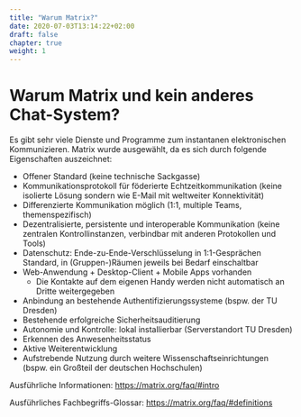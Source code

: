 ```yaml
---
title: "Warum Matrix?"
date: 2020-07-03T13:14:22+02:00
draft: false
chapter: true
weight: 1
---
```


# Warum Matrix und kein anderes Chat-System?

Es gibt sehr viele Dienste und Programme zum instantanen elektronischen Kommunizieren. Matrix wurde ausgewählt, da es sich durch folgende Eigenschaften auszeichnet:

- Offener Standard (keine technische Sackgasse)
- Kommunikationsprotokoll für föderierte Echtzeitkommunikation (keine isolierte Lösung sondern wie E-Mail mit weltweiter Konnektivität)
- Differenzierte Kommunikation möglich (1:1, multiple Teams, themenspezifisch)
- Dezentralisierte, persistente und interoperable Kommunikation (keine zentralen Kontrollinstanzen, verbindbar mit anderen Protokollen und Tools)
- Datenschutz: Ende-zu-Ende-Verschlüsselung in 1:1-Gesprächen Standard, in (Gruppen-)Räumen jeweils bei Bedarf einschaltbar
- Web-Anwendung + Desktop-Client + Mobile Apps vorhanden
  - Die Kontakte auf dem eigenen Handy werden nicht automatisch an Dritte weitergegeben
- Anbindung an bestehende Authentifizierungssysteme (bspw. der TU Dresden)
- Bestehende erfolgreiche Sicherheitsauditierung
- Autonomie und Kontrolle: lokal installierbar (Serverstandort TU Dresden)
- Erkennen des Anwesenheitsstatus
- Aktive Weiterentwicklung
- Aufstrebende Nutzung durch weitere Wissenschaftseinrichtungen (bspw. ein Großteil der deutschen Hochschulen)

Ausführliche Informationen: https://matrix.org/faq/#intro

Ausführliches Fachbegriffs-Glossar: https://matrix.org/faq/#definitions
